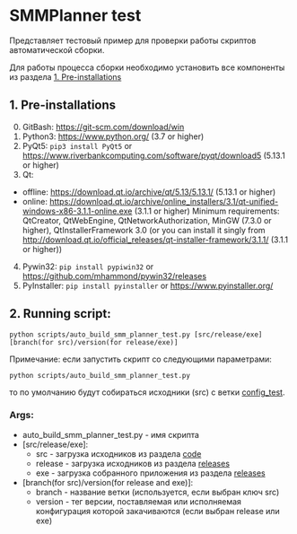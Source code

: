 # SMMPlanner test

Представляет тестовый пример для проверки работы скриптов автоматической сборки.

Для работы процесса сборки необходимо установить все компоненты из раздела [1. Pre-installations](#1-pre-installations)

## 1. Pre-installations

0. GitBash: https://git-scm.com/download/win
1. Python3: https://www.python.org/ (3.7 or higher)
2. PyQt5: `pip3 install PyQt5` or https://www.riverbankcomputing.com/software/pyqt/download5 (5.13.1 or higher)
3. Qt:
* offline: https://download.qt.io/archive/qt/5.13/5.13.1/ (5.13.1 or higher)
* online: https://download.qt.io/archive/online_installers/3.1/qt-unified-windows-x86-3.1.1-online.exe (3.1.1 or higher)
    Minimum requirements: QtCreator, QtWebEngine, QtNetworkAuthorization, MinGW (7.3.0 or higher), QtInstallerFramework 3.0 (or you can install it singly from http://download.qt.io/official_releases/qt-installer-framework/3.1.1/ (3.1.1 or higher))
4. Pywin32: `pip install pypiwin32` or https://github.com/mhammond/pywin32/releases
5. PyInstaller: `pip install pyinstaller` or https://www.pyinstaller.org/

## 2. Running script:

```
python scripts/auto_build_smm_planner_test.py [src/release/exe] [branch(for src)/version(for release/exe)]
```
Примечание: если запустить скрипт со следующими параметрами:
```
python scripts/auto_build_smm_planner_test.py
```
то по умолчанию будут собираться исходники (src) с ветки [config_test](https://github.com/ValeriaZal/SMMPlanner/tree/config_test).

### Args:
- auto_build_smm_planner_test.py - имя скрипта
- [src/release/exe]:
  - src - загрузка исходников из раздела [code](https://github.com/ValeriaZal/SMMPlanner/tree/config_test)
  - release - загрузка исходников из раздела [releases](https://github.com/ValeriaZal/SMMPlanner/releases)
  - exe - загрузка собранного приложения из раздела [releases](https://github.com/ValeriaZal/SMMPlanner/releases)
- [branch(for src)/version(for release and exe)]:
  - branch - название ветки (используется, если выбран ключ src)
  - version - тег версии, поставляемая или исполняемая конфигурация которой закачиваются (если выбран release или exe)

